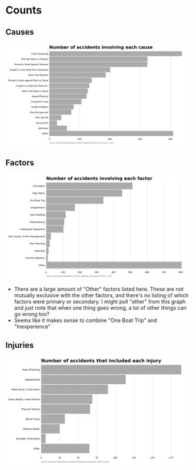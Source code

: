 # Counts
## Causes
![Number of accidents by cause](https://github.com/wckoeppen/whitewater-accidents/blob/main/outputs/latest-cause-count.png)

## Factors
![Number of accidents involving each factor](https://github.com/wckoeppen/whitewater-accidents/blob/main/outputs/latest-factor-count.png)

- There are a large amount of "Other" factors listed here. These are not mutually exclusive with the other factors, and there's no listing of which factors were primary or secondary. I might pull "other" from this graph and just note that when one thing goes wrong, a lot of other things can go wrong too?
- Seems like it makes sense to combine "One Boat Trip" and "Inexperience"

## Injuries
![Number of accidents that included each injury](https://github.com/wckoeppen/whitewater-accidents/blob/main/outputs/latest-injury-count.png)
